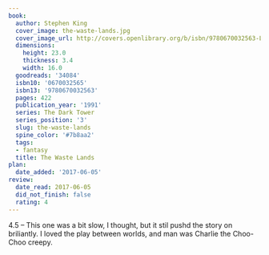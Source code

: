 ```yaml
---
book:
  author: Stephen King
  cover_image: the-waste-lands.jpg
  cover_image_url: http://covers.openlibrary.org/b/isbn/9780670032563-L.jpg
  dimensions:
    height: 23.0
    thickness: 3.4
    width: 16.0
  goodreads: '34084'
  isbn10: '0670032565'
  isbn13: '9780670032563'
  pages: 422
  publication_year: '1991'
  series: The Dark Tower
  series_position: '3'
  slug: the-waste-lands
  spine_color: '#7b8aa2'
  tags:
  - fantasy
  title: The Waste Lands
plan:
  date_added: '2017-06-05'
review:
  date_read: 2017-06-05
  did_not_finish: false
  rating: 4
---
```


4.5 – This one was a bit slow, I thought, but it stil pushd the story on briliantly. I loved the play between worlds, and man was Charlie the Choo-Choo creepy.
